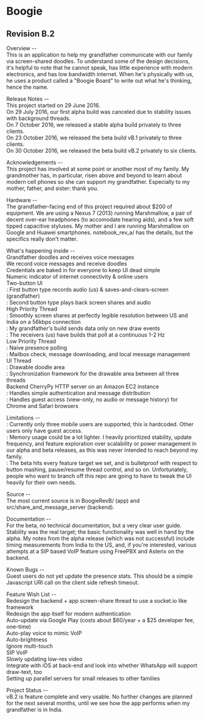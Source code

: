 # Boogie
## Revision B.2

Overview --  
This is an application to help my grandfather communicate with our family via screen-shared doodles. To understand some of the design decisions, it's helpful to note that he cannot speak, has little experience with modern electronics, and has low bandwidth internet. When he's physically with us, he uses a product called a "Boogie Board" to write out what he's thinking, hence the name. 

Release Notes --  
This project started on 29 June 2016.  
On 29 July 2016, our first alpha build was canceled due to stability issues with background threads.  
On 7 October 2016, we released a stable alpha build privately to three clients.  
On 23 October 2016, we released the beta build vB.1 privately to three clients.  
On 30 October 2016, we released the beta build vB.2 privately to six clients.  

Acknowledgements --  
This project has involved at some point or another most of my family. My grandmother has, in particular, risen above and beyond to learn about modern cell phones so she can support my grandfather. Especially to my mother, father, and sister: thank you.

Hardware --  
The grandfather-facing end of this project required about $200 of equipment. We are using a Nexus 7 (2013) running Marshmallow, a pair of decent over-ear headphones (to accomodate hearing aids), and a few soft tipped capacitive styluses. My mother and I are running Marshmallow on Google and Huawei smartphones. notebook_rev_a/ has the details, but the specifics really don't matter.

What's happening inside --  
Grandfather doodles and receives voice messages  
We record voice messages and receive doodles  
Credentials are baked in for everyone to keep UI dead simple  
Numeric indicator of internet connectivity & online users  
Two-button UI  
: First button type records audio (us) & saves-and-clears-screen (grandfather)  
: Second button type plays back screen shares and audio  
High Priority Thread  
: Smoothly screen shares at perfectly legible resolution between US and India on a 56kbps connection  
: My grandfather's build sends data only on new draw events  
: The receivers (us) have builds that poll at a continuous 1-2 Hz  
Low Priority Thread  
: Naive presence polling  
: Mailbox check, message downloading, and local message management  
UI Thread  
: Drawable doodle area  
: Synchronization framework for the drawable area between all three threads  
Backend CherryPy HTTP server on an Amazon EC2 instance  
: Handles simple authentication and message distribution  
: Handles guest access (view-only, no audio or message history) for Chrome and Safari browsers  

Limitations --  
: Currently only three mobile users are supported; this is hardcoded. Other users only have guest access.  
: Memory usage could be a lot lighter. I heavily prioritized stability, update frequency, and feature exploration over scalability or power management in our alpha and beta releases, as this was never intended to reach beyond my family.  
: The beta hits every feature target we set, and is bulletproof with respect to button mashing, pause/resume thread control, and so on. Unfortunately, people who want to branch off this repo are going to have to tweak the UI heavily for their own needs.  

Source --  
The most current source is in BoogieRevB/ (app) and src/share_and_message_server (backend). 

Documentation --  
For the beta, no technical documentation, but a very clear user guide. Stability was the real target; the basic functionality was well in hand by the alpha. My notes from the alpha release (which was not successful) include timing measurements from India to the US, and, if you're interested, various attempts at a SIP based VoIP feature using FreePBX and Asterix on the backend.

Known Bugs --  
Guest users do not yet update the presence stats. This should be a simple Javascript URI call on the client side refresh timeout.  

Feature Wish List --  
Redesign the backend + app screen-share thread to use a socket.io like framework  
Redesign the app itself for modern authentication  
Auto-update via Google Play  (costs about $60/year + a $25 developer fee, one-time)  
Auto-play voice to mimic VoIP  
Auto-brightness  
Ignore multi-touch  
SIP VoIP  
Slowly updating low-res video  
Integrate with iOS at back-end and look into whether WhatsApp will support draw-text, too  
Setting up parallel servers for small releases to other families  

Project Status --   
vB.2 is feature complete and very usable. No further changes are planned for the next several months, until we see how the app performs when my grandfather is in India.
